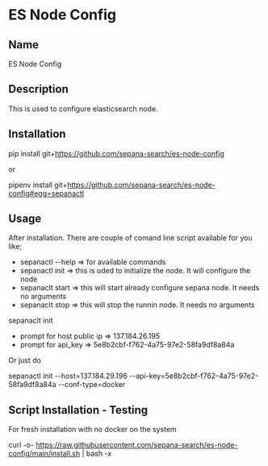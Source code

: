 # ES Node Config

## Name
ES Node Config

## Description
This is used to configure elasticsearch node.

## Installation
pip install git+https://github.com/sepana-search/es-node-config

or

pipenv install git+https://github.com/sepana-search/es-node-config#egg=sepanactl

## Usage
After installation. There are couple of comand line script available for you like; 
- sepanactl --help => for available commands
- sepanactl init => this is uded to initialize the node. It will configure the node
- sepanaclt start => this will start already configure sepana node. It needs no arguments
- sepanaclt stop => this will stop the runnin node. It needs no arguments

sepanaclt init 
- prompt for host public ip => 137.184.26.195
- prompt for api_key => 5e8b2cbf-f762-4a75-97e2-58fa9df8a84a 

Or just do

  sepanactl init --host=137.184.29.196 --api-key=5e8b2cbf-f762-4a75-97e2-58fa9df8a84a --conf-type=docker


## Script Installation - Testing

For fresh installation with no docker on the system

curl -o- https://raw.githubusercontent.com/sepana-search/es-node-config/main/install.sh | bash -x
